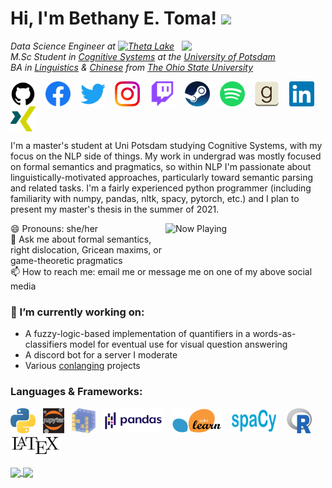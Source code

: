# Hi, I'm Bethany E. Toma! <img src="https://media.giphy.com/media/NMGc9JGgT89b2/giphy.gif" width="50">

<img align='right' src="https://media.giphy.com/media/jt8mEC6Kffbwbv2tNH/giphy.gif" width="230">
<p><em>
  Data Science Engineer at <a href="https://thetalake.com/"><img align="top" src="https://thetalake.com/wp-content/uploads/2018/07/thetalake-logo.svg" alt="Theta Lake" height=25 /></a></br>
  M.Sc Student in <a href="https://www.ling.uni-potsdam.de/cogsys/">Cognitive Systems</a> at the <a href="https://www.uni-potsdam.de/en/university-of-potsdam">University of Potsdam</a></br>
  BA in <a href="https://linguistics.osu.edu/">Linguistics</a> & <a href="https://deall.osu.edu/">Chinese</a> from <a href="https://www.osu.edu/">The Ohio State University</a>
</em></p>
<p align="left">
<a href="https://github.com/betoma" target="blank"><img align="center" src="https://raw.githubusercontent.com/betoma/betoma/master/assets/github.svg" alt="Github: betoma" height="40" width="40" /></a> &nbsp;&nbsp;
<a href="https://www.facebook.com/sparksbet/" target="blank"><img align="center" src="https://raw.githubusercontent.com/betoma/betoma/master/assets/facebook.svg" alt="Facebook: /sparksbet" height="40" width="40" /></a> &nbsp;&nbsp;
<a href="https://twitter.com/Sparksbet" target="blank"><img align="center" src="https://raw.githubusercontent.com/betoma/betoma/master/assets/twitter.svg" alt="Twitter: @sparksbet" height="40" width="40" /></a> &nbsp;&nbsp;
<a href="https://www.instagram.com/bethanyetoma/" target="blank"><img align="center" src="https://raw.githubusercontent.com/betoma/betoma/master/assets/instagram.svg" alt="Instagram: bethanyetoma" height="40" width="40" /></a> &nbsp;&nbsp;
<a href="https://www.twitch.tv/sparksbet" target="blank"><img align="center" src="https://raw.githubusercontent.com/betoma/betoma/master/assets/twitch.svg" alt="Twitch: sparksbet" height="40" width="40" /></a> &nbsp;&nbsp;
<a href="https://steamcommunity.com/id/sparksbet/" target="blank"><img align="center" src="https://raw.githubusercontent.com/betoma/betoma/master/assets/steam.svg" alt="Steam: sparksbet" height="40" width="40" /></a> &nbsp;&nbsp;
<!-- <a href="" target="blank"><img align="center" src="https://raw.githubusercontent.com/betoma/betoma/master/assets/discord.svg" alt="Discord: sparksbet" height="40" width="40" /></a> &nbsp;&nbsp;-->
<a href="https://open.spotify.com/user/21krnfigajmoh4z67biedhaii?si=zvCxIZo5RMOtpgbvC32onw" target="blank"><img align="center" src="https://raw.githubusercontent.com/betoma/betoma/master/assets/spotify.svg" alt="Spotify: Bethany E. Toma" height="40" width="40" /></a> &nbsp;&nbsp;
<a href="https://www.goodreads.com/sparksbet" target="blank"><img align="center" src="https://raw.githubusercontent.com/betoma/betoma/master/assets/goodreads.svg" alt="Goodreads: sparksbet" height="40" width="40" /></a> &nbsp;&nbsp;
<a href="https://www.linkedin.com/in/betoma" target="blank"><img align="center" src="https://raw.githubusercontent.com/betoma/betoma/master/assets/linkedin.svg" alt="LinkedIn: Bethany Toma" height="40" width="40" /></a> &nbsp;&nbsp;
<a href="https://www.xing.com/profile/BethanyElise_Toma/cv" target="blank"><img align="center" src="https://raw.githubusercontent.com/betoma/betoma/master/assets/xing-icon.svg" alt="Xing: BethanyElise_Toma" height="40" width="40" /></a> &nbsp;&nbsp;
</p>

I'm a master's student at Uni Potsdam studying Cognitive Systems, with my focus on the NLP side of things. My work in undergrad was mostly focused on formal semantics and pragmatics, so within NLP I'm passionate about linguistically-motivated approaches, particularly toward semantic parsing and related tasks. I'm a fairly experienced python programmer (including familiarity with numpy, pandas, nltk, spacy, pytorch, etc.) and I plan to present my master's thesis in the summer of 2021.

<a href="https://natemoo-re-sable.vercel.app/now-playing?open">
    <img align='right' src="https://natemoo-re-sable.vercel.app/now-playing" width="256" height="64" alt="Now Playing">
</a>

😄 Pronouns: she/her<br>
💬 Ask me about formal semantics, right dislocation, Gricean maxims, or game-theoretic pragmatics<br>
📫 How to reach me: email me or message me on one of my above social media<br>

<!-- markdownlint-disable MD001 -->
<!-- markdownlint-disable MD026 -->
### 🔭 I’m currently working on:

- A fuzzy-logic-based implementation of quantifiers in a words-as-classifiers model for eventual use for visual question answering
- A discord bot for a server I moderate
- Various [conlanging](https://conlang.org/) projects

### Languages & Frameworks:

<p align="left">
<!--<code>--><img src="https://raw.githubusercontent.com/betoma/betoma/master/assets/python.svg" alt="python" width="40" height="40"/><!--</code>-->&nbsp;&nbsp;
<img src="https://raw.githubusercontent.com/betoma/betoma/master/assets/jupyter.svg" alt="jupyter" height="40"/>&nbsp;&nbsp;
<img src="https://raw.githubusercontent.com/betoma/betoma/master/assets/numpy-logo.svg" alt="numpy" height="40"/>&nbsp;&nbsp;
<img src="https://raw.githubusercontent.com/betoma/betoma/master/assets/pandas.svg" alt="pandas" height="40"/>&nbsp;&nbsp;
<img src="https://raw.githubusercontent.com/betoma/betoma/master/assets/scikit-learn-logo.svg" alt="scikit-learn" width="80" height="40"/>&nbsp;&nbsp;
<img src="https://raw.githubusercontent.com/betoma/betoma/master/assets/spacy_logo.svg" alt="spacy" width="80" height="40"/>&nbsp;&nbsp;
<!--<code>--><img src="https://raw.githubusercontent.com/betoma/betoma/master/assets/r.svg" alt="r" width="40" height="40"/><!--</code>-->&nbsp;&nbsp;
<img src="https://raw.githubusercontent.com/betoma/betoma/master/assets/LaTeX_logo.svg" alt="latex" width="80"/>&nbsp;&nbsp;
</p>

<a href="https://github.com/anuraghazra/github-readme-stats">
  <img align="center" src="https://github-readme-stats.vercel.app/api/top-langs/?username=betoma&exclude_repo=betoma&layout=compact&langs_count=6&theme=omni" height="160"/>
</a>
<a href="https://github.com/anuraghazra/github-readme-stats">
  <img align="center" src="https://github-readme-stats.vercel.app/api/wakatime?username=betoma&theme=omni" height="200"/>
</a>

